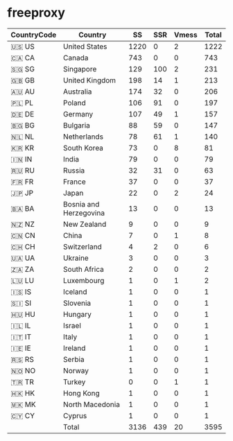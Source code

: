 # freeproxy

|CountryCode|Country|SS|SSR|Vmess|Total|
|  ----  | ----  |  ----  | ----  |  ----  | ----  |
|🇺🇸 US|United States|1220|0|2|1222|
|🇨🇦 CA|Canada|743|0|0|743|
|🇸🇬 SG|Singapore|129|100|2|231|
|🇬🇧 GB|United Kingdom|198|14|1|213|
|🇦🇺 AU|Australia|174|32|0|206|
|🇵🇱 PL|Poland|106|91|0|197|
|🇩🇪 DE|Germany|107|49|1|157|
|🇧🇬 BG|Bulgaria|88|59|0|147|
|🇳🇱 NL|Netherlands|78|61|1|140|
|🇰🇷 KR|South Korea|73|0|8|81|
|🇮🇳 IN|India|79|0|0|79|
|🇷🇺 RU|Russia|32|31|0|63|
|🇫🇷 FR|France|37|0|0|37|
|🇯🇵 JP|Japan|22|0|2|24|
|🇧🇦 BA|Bosnia and Herzegovina|13|0|0|13|
|🇳🇿 NZ|New Zealand|9|0|0|9|
|🇨🇳 CN|China|7|0|1|8|
|🇨🇭 CH|Switzerland|4|2|0|6|
|🇺🇦 UA|Ukraine|3|0|0|3|
|🇿🇦 ZA|South Africa|2|0|0|2|
|🇱🇺 LU|Luxembourg|1|0|1|2|
|🇮🇸 IS|Iceland|1|0|0|1|
|🇸🇮 SI|Slovenia|1|0|0|1|
|🇭🇺 HU|Hungary|1|0|0|1|
|🇮🇱 IL|Israel|1|0|0|1|
|🇮🇹 IT|Italy|1|0|0|1|
|🇮🇪 IE|Ireland|1|0|0|1|
|🇷🇸 RS|Serbia|1|0|0|1|
|🇳🇴 NO|Norway|1|0|0|1|
|🇹🇷 TR|Turkey|0|0|1|1|
|🇭🇰 HK|Hong Kong|1|0|0|1|
|🇲🇰 MK|North Macedonia|1|0|0|1|
|🇨🇾 CY|Cyprus|1|0|0|1|
||Total|3136|439|20|3595|
